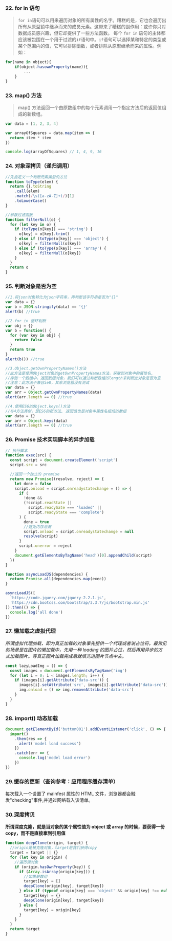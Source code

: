 ﻿### 22. for in 语句

> `for in`语句可以用来遍历对象的所有属性的名字。糟糕的是，它也会遍历出所有从原型锁中继承而来的成员元素。这带来了糟糕的副作用：或许你只对数据成员感兴趣，但它却提供了一些方法函数。
> 每个 `for in` 语句的主体都应该被包围在一个用于过滤的`if`语句中。`if`语句可以选择某和特定的类型或某个范围内的值，它可以排除函数，或者排除从原型继承而来的属性。例如：

```javascript
for(name in object){
    if(object.hasownProperty(name)){
        ...
    }
}
```

### 23. map() 方法

> map() 方法返回一个由原数组中的每个元素调用一个指定方法后的返回值组成的新数组。

```javascript
var data = [1, 2, 3, 4]

var arrayOfSquares = data.map(item => {
  return item * item
})

console.log(arrayOfSquares) // 1, 4, 9, 16
```

### 24. 对象深拷贝（递归调用）

```javascript
//先自定义一个判断元素类型的方法
function toType(elem) {
  return {}.toString
    .call(elem)
    .match(/\s([a-zA-Z]+)/)[1]
    .toLowerCase()
}

//参数过滤函数
function filterNull(o) {
  for (let key in o) {
    if (toType(o[key]) === 'string') {
      o[key] = o[key].trim()
    } else if (toType(o[key]) === 'object') {
      o[key] = filterNull(o[key])
    } else if (toType(o[key]) === 'array') {
      o[key] = filterNull(o[key])
    }
  }
  return o
}
```

### 25. 判断对象是否为空

```javascript
//1.将json对象转化为json字符串，再判断该字符串是否为"{}"
var data = {}
var b = JSON.stringify(data) == '{}'
alert(b) //true

//2.for in 循环判断
var obj = {}
var b = function() {
  for (var key in obj) {
    return false
  }
  return true
}
alert(b()) //true

//3.Object.getOwnPropertyNames()方法
//此方法是使用Object对象的getOwnPropertyNames方法，获取到对象中的属性名,
//存到一个数组中，返回数组对象，我们可以通过判断数组的length来判断此对象是否为空
//注意：此方法不兼容ie8，其余浏览器没有测试
var data = {}
var arr = Object.getOwnPropertyNames(data)
alert(arr.length == 0) //true

//4.使用ES6的Object.keys()方法
//与4方法类似，是ES6的新方法, 返回值也是对象中属性名组成的数组
var data = {}
var arr = Object.keys(data)
alert(arr.length == 0) //true
```

### 26. Promise 技术实现脚本的异步加载

```javascript
// 执行脚本
function exec(src) {
  const script = document.createElement('script')
  script.src = src

  //返回一个独立的 promise
  return new Promise((resolve, reject) => {
    let done = false
    script.onload = script.onreadystatechange = () => {
      if (
        !done &&
        (!script.readState ||
          script.readySate === 'loaded' ||
          script.readyState === 'complete')
      ) {
        done = true
        //避免内存泄漏
        script.onload = script.onreadystatechange = null
        resolve(script)
      }
      script.onerror = reject
    }
    document.getElementsByTagName('head')[0].appendChild(script)
  })
}

function asyncLoadJS(dependencies) {
  return Promise.all(dependencies.map(exec))
}

asyncLoadJS([
  'https://code.jquery.com/jquery-2.2.1.js',
  'https://cdn.bootcss.com/bootstrap/3.3.7/js/bootstrap.min.js'
]).then(() => {
  console.log('all done')
})
```

### 27. 懒加载之虚拟代理

_所谓虚拟代理加载，即为真正加载的对象事先提供一个代理或者说占位符。最常见的场景是在图片的懒加载中，先用一种 loading 的图片占位，然后再用异步的方式加载图片。等真正图片加载完成后就填充进图片节点中去。_

```javascript
const lazyLoadImg = () => {
  const images = document.getElementsByTagName('img')
  for (let i = 0; i < images.length; i++) {
    if (images[i].getAttribute('data-src')) {
      images[i].setAttribute('src', images[i].getAttribute('data-src'))
      img.onload = () => img.removeAttribute('data-src')
    }
  }
}
```

### 28. import() 动态加载

```javascript
document.getElementById('button001').addEventListener('click', () => {
  import()
    .then(res => {
      alert('model load success')
    })
    .catch(err => {
      console.log('model load error')
    })
})
```

### 29.缓存的更新（查询参考：应用程序缓存清单）

每次载入一个设置了 mainfest 属性的 HTML 文件，浏览器都会触发"checking"事件,并通过网络载入该清单。

### 30.深度拷贝

**所谓深度克隆，就是当对象的某个属性值为 object 或 array 的时候，要获得一份 copy，而不是直接拿到引用值**

```javascript
function deepClone(origin, target) {
  //origin是被克隆对象，target是我们获得copy
  target = target || {}
  for (let key in origin) {
    //遍历源对象
    if (origin.hasOwnProperty(key)) {
      if (Array.isArray(origin[key])) {
        //如果是数组
        target[key] = []
        deepClone(origin[key], target[key])
      } else if (typeof origin[key] === 'object' && origin[key] !== null) {
        target[key] = {}
        deepClone(origin[key], target[key])
      } else {
        target[key] = origin[key]
      }
    }
  }
  return target
}
```
